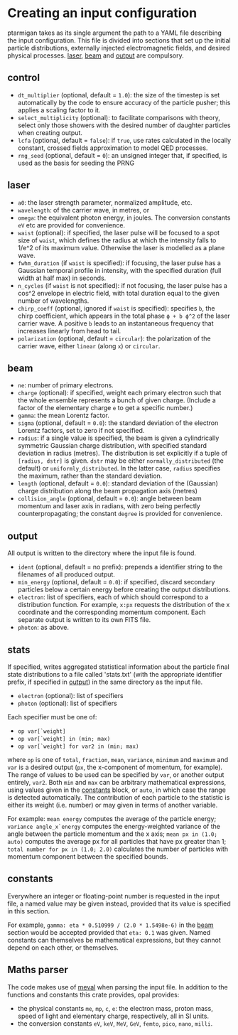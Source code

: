 # Creating an input configuration

ptarmigan takes as its single argument the path to a YAML file describing the input configuration. This file is divided into sections that set up the initial particle distributions, externally injected electromagnetic fields, and desired physical processes. [laser](#laser), [beam](#beam) and [output](#output) are compulsory.

## control

* `dt_multiplier` (optional, default = `1.0`): the size of the timestep is set automatically by the code to ensure accuracy of the particle pusher; this applies a scaling factor to it.
* `select_multiplicity` (optional): to facilitate comparisons with theory, select only those showers with the desired number of daughter particles when creating output.
* `lcfa` (optional, default = `false`): if `true`, use rates calculated in the locally constant, crossed fields approximation to model QED processes.
* `rng_seed` (optional, default = `0`): an unsigned integer that, if specified, is used as the basis for seeding the PRNG

## laser

* `a0`: the laser strength parameter, normalized amplitude, etc.
* `wavelength`: of the carrier wave, in metres, or
* `omega`: the equivalent photon energy, in joules. The conversion constants `eV` etc are provided for convenience.
* `waist` (optional): if specified, the laser pulse will be focused to a spot size of `waist`, which defines the radius at which the intensity falls to 1/e^2 of its maximum value. Otherwise the laser is modelled as a plane wave.
* `fwhm_duration` (if `waist` is specified): if focusing, the laser pulse has a Gaussian temporal profile in intensity, with the specified duration (full width at half max) in seconds.
* `n_cycles` (if `waist` is not specified): if not focusing, the laser pulse has a cos^2 envelope in electric field, with total duration equal to the given number of wavelengths.
* `chirp_coeff` (optional, ignored if `waist` is specified): specifies `b`, the chirp coefficient, which appears in the total phase `ϕ + b ϕ^2` of the laser carrier wave. A positive `b` leads to an instantaneous frequency that increases linearly from head to tail.
* `polarization` (optional, default = `circular`): the polarization of the carrier wave, either `linear` (along `x`) or `circular`.

## beam

* `ne`: number of primary electrons.
* `charge` (optional): if specified, weight each primary electron such that the whole ensemble represents a bunch of given charge. (Include a factor of the elementary charge `e` to get a specific number.)
* `gamma`: the mean Lorentz factor.
* `sigma` (optional, default = `0.0`): the standard deviation of the electron Lorentz factors, set to zero if not specified.
* `radius`: if a single value is specified, the beam is given a cylindrically symmetric Gaussian charge distribution, with specified standard deviation in radius (metres). The distribution is set explicitly if a tuple of `[radius, dstr]` is given. `dstr` may be either `normally_distributed` (the default) or `uniformly_distributed`. In the latter case, `radius` specifies the maximum, rather than the standard deviation.
* `length` (optional, default = `0.0`): standard deviation of the (Gaussian) charge distribution along the beam propagation axis (metres)
* `collision_angle` (optional, default = `0.0`): angle between beam momentum and laser axis in radians, with zero being perfectly counterpropagating; the constant `degree` is provided for convenience.

## output

All output is written to the directory where the input file is found.

* `ident` (optional, default = no prefix): prepends a identifier string to the filenames of all produced output.
* `min_energy` (optional, default = `0.0`): if specified, discard secondary particles below a certain energy before creating the output distributions.
* `electron`: list of specifiers, each of which should correspond to a distribution function. For example, `x:px` requests the distribution of the x coordinate and the corresponding momentum component. Each separate output is written to its own FITS file.
* `photon`: as above.

## stats

If specified, writes aggregated statistical information about the particle final state distributions to a file called 'stats.txt' (with the appropriate identifier prefix, if specified in [output](#output)) in the same directory as the input file.

* `electron` (optional): list of specifiers
* `photon` (optional): list of specifiers

Each specifier must be one of:

* ``op var[`weight]``
* ``op var[`weight] in (min; max)``
* ``op var[`weight] for var2 in (min; max)``

where `op` is one of `total`, `fraction`, `mean`, `variance`, `minimum` and `maximum` and `var` is a desired output (`px`, the x-component of momentum, for example). The range of values to be used can be specified by `var`, or another output entirely, `var2`. Both `min` and `max` can be arbitrary mathematical expressions, using values given in the [constants](#constants) block, or `auto`, in which case the range is detected automatically. The contribution of each particle to the statistic is either its weight (i.e. number) or may given in terms of another variable.

For example: `mean energy` computes the average of the particle energy; ``variance angle_x`energy`` computes the energy-weighted variance of the angle between the particle momentum and the x axis; `mean px in (1.0; auto)` computes the average px for all particles that have px greater than 1; `total number for px in (1.0; 2.0)` calculates the number of particles with momentum component between the specified bounds.

## constants

Everywhere an integer or floating-point number is requested in the input file, a named value may be given instead, provided that its value is specified in this section.

For example, `gamma: eta * 0.510999 / (2.0 * 1.5498e-6)` in the [beam](#beam) section would be accepted provided that `eta: 0.1` was given. Named constants can themselves be mathematical expressions, but they cannot depend on each other, or themselves.

## Maths parser

The code makes use of [meval](https://crates.io/crates/meval) when parsing the input file. In addition to the functions and constants this crate provides, opal provides:

* the physical constants `me`, `mp`, `c`, `e`: the electron mass, proton mass, speed of light and elementary charge, respectively, all in SI units.
* the conversion constants `eV`, `keV`, `MeV`, `GeV`, `femto`, `pico`, `nano`, `milli`.
